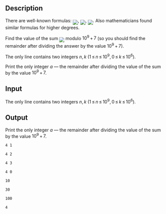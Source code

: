 ## Description

<div><p>There are well-known formulas: <img align="middle" class="tex-formula" src="file://YUy8JtVW.png" style="max-width: 100.0%;max-height: 100.0%;">, <img align="middle" class="tex-formula" src="file://ZOmLSYIl.png" style="max-width: 100.0%;max-height: 100.0%;">, <img align="middle" class="tex-formula" src="file://9X8QGng0.png" style="max-width: 100.0%;max-height: 100.0%;">. Also mathematicians found similar formulas for higher degrees.</p><p>Find the value of the sum <img align="middle" class="tex-formula" src="file://NYrcz14D.png" style="max-width: 100.0%;max-height: 100.0%;"> modulo <span class="tex-span">10<sup class="upper-index">9</sup> + 7</span> (so you should find the remainder after dividing the answer by the value <span class="tex-span">10<sup class="upper-index">9</sup> + 7</span>).</p></div><div class="input-specification"><p>The only line contains two integers <span class="tex-span"><i>n</i>, <i>k</i></span> (<span class="tex-span">1 ≤ <i>n</i> ≤ 10<sup class="upper-index">9</sup>, 0 ≤ <i>k</i> ≤ 10<sup class="upper-index">6</sup></span>).</p></div><div class="output-specification"><p>Print the only integer <span class="tex-span"><i>a</i></span> — the remainder after dividing the value of the sum by the value <span class="tex-span">10<sup class="upper-index">9</sup> + 7</span>.</p></div>

## Input

<p>The only line contains two integers <span class="tex-span"><i>n</i>, <i>k</i></span> (<span class="tex-span">1 ≤ <i>n</i> ≤ 10<sup class="upper-index">9</sup>, 0 ≤ <i>k</i> ≤ 10<sup class="upper-index">6</sup></span>).</p>

## Output

<p>Print the only integer <span class="tex-span"><i>a</i></span> — the remainder after dividing the value of the sum by the value <span class="tex-span">10<sup class="upper-index">9</sup> + 7</span>.</p>





```input1
4 1

```




```input2
4 2

```




```input3
4 3

```




```input4
4 0

```




```output1
10

```




```output2
30

```




```output3
100

```




```output4
4

```


